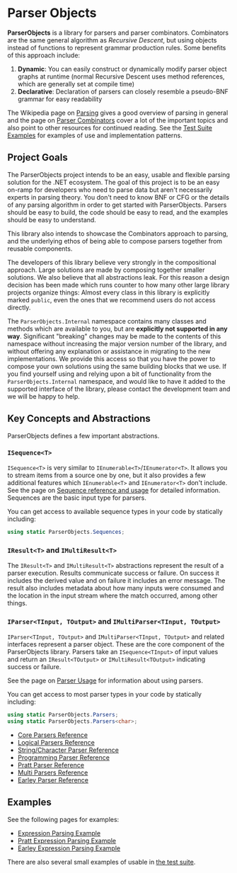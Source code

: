 # Parser Objects

**ParserObjects** is a library for parsers and parser combinators. Combinators are the same general algorithm as *Recursive Descent*, but using objects instead of functions to represent grammar production rules. Some benefits of this approach include:

1. **Dynamic**: You can easily construct or dynamically modify parser object graphs at runtime (normal Recursive Descent uses method references, which are generally set at compile time)
1. **Declarative**: Declaration of parsers can closely resemble a pseudo-BNF grammar for easy readability

The Wikipedia page on [Parsing](https://en.wikipedia.org/wiki/Parsing#Computer_languages) gives a good overview of parsing in general and the page on [Parser Combinators](https://en.wikipedia.org/wiki/Parser_combinator) cover a lot of the important topics and also point to other resources for continued reading. See the [Test Suite Examples](https://github.com/Whiteknight/ParserObjects/tree/master/ParserObjects.Tests/Examples) for examples of use and implementation patterns.

## Project Goals

The ParserObjects project intends to be an easy, usable and flexible parsing solution for the .NET ecosystem. The goal of this project is to be an easy on-ramp for developers who need to parse data but aren't necessarily experts in parsing theory. You don't need to know BNF or CFG or the details of any parsing algorithm in order to get started with ParserObjects. Parsers should be easy to build, the code should be easy to read, and the examples should be easy to understand.

This library also intends to showcase the Combinators approach to parsing, and the underlying ethos of being able to compose parsers together from reusable components. 

The developers of this library believe very strongly in the compositional approach. Large solutions are made by composing together smaller solutions. We also believe that all abstractions leak. For this reason a design decision has been made which runs counter to how many other large library projects organize things: Almost every class in this library is explicitly marked `public`, even the ones that we recommend users do not access directly.

The `ParserObjects.Internal` namespace contains many classes and methods which are available to you, but are **explicitly not supported in any way**. Significant "breaking" changes may be made to the contents of this namespace without increasing the major version number of the library, and without offering any explanation or assistance in migrating to the new implementations. We provide this access so that you have the power to compose your own solutions using the same building blocks that we use. If you find yourself using and relying upon a bit of functionality from the `ParserObjects.Internal` namespace, and would like to have it added to the supported interface of the library, please contact the development team and we will be happy to help.

## Key Concepts and Abstractions

ParserObjects defines a few important abstractions.

### `ISequence<T>`

`ISequence<T>` is very similar to `IEnumerable<T>`/`IEnumerator<T>`. It allows you to stream items from a source one by one, but it also provides a few additional features which `IEnumerable<T>` and `IEnumerator<T>` don't include. See the page on [Sequence reference and usage](sequences.md) for detailed information. Sequences are the basic input type for parsers.

You can get access to available sequence types in your code by statically including:

```csharp
using static ParserObjects.Sequences;
```

### `IResult<T>` and `IMultiResult<T>`

The `IResult<T>` and `IMultiResult<T>` abstractions represent the result of a parser execution. Results communicate success or failure. On success it includes the derived value and on failure it includes an error message. The result also includes metadata about how many inputs were consumed and the location in the input stream where the match occurred, among other things.

### `IParser<TInput, TOutput>` and `IMultiParser<TInput, TOutput>`

`IParser<TInput, TOutput>` and `IMultiParser<TInput, TOutput>` and related interfaces represent a parser object. These are the core component of the ParserObjects library. Parsers take an `ISequence<TInput>` of input values and return an `IResult<TOutput>` or `IMultiResult<TOutput>` indicating success or failure.

See the page on [Parser Usage](parser_usage.md) for information about using parsers. 

You can get access to most parser types in your code by statically including:

```csharp
using static ParserObjects.Parsers;
using static ParserObjects.Parsers<char>;
```

* [Core Parsers Reference](parsers_core.md)
* [Logical Parsers Reference](parsers_logical.md)
* [String/Character Parser Reference](parsers_chars.md)
* [Programming Parser Reference](parsers_programming.md)
* [Pratt Parser Reference](parsers_pratt.md)
* [Multi Parsers Reference](parsers_multi.md)
* [Earley Parser Reference](parsers_earley.md)

## Examples

See the following pages for examples:

* [Expression Parsing Example](expression_example.md)
* [Pratt Expression Parsing Example](prattexpr_example.md)
* [Earley Expression Parsing Example](earleyexpr_example.md)

There are also several small examples of usable in [the test suite](https://github.com/Whiteknight/ParserObjects/tree/master/ParserObjects.Tests/Examples).
